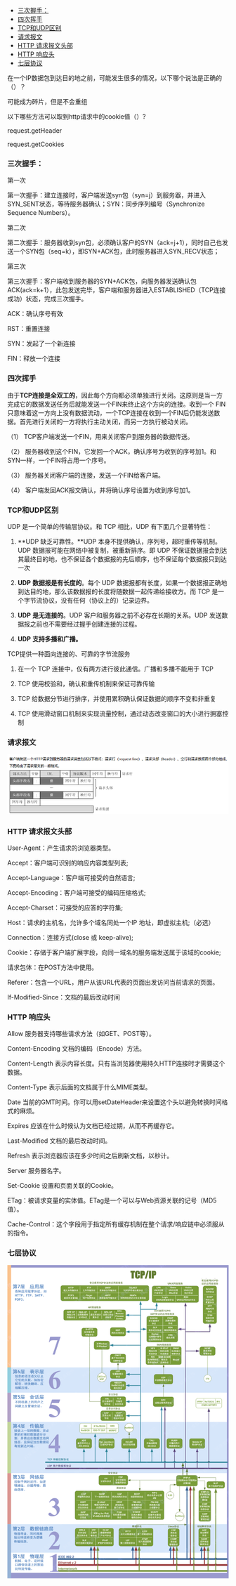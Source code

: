 

<!-- TOC -->

- [三次握手：](#三次握手)
- [四次挥手](#四次挥手)
- [TCP和UDP区别](#tcp和udp区别)
- [请求报文](#请求报文)
- [HTTP 请求报文头部](#http-请求报文头部)
- [HTTP 响应头](#http-响应头)
- [七层协议](#七层协议)

<!-- /TOC -->



在一个IP数据包到达目的地之前，可能发生很多的情况，以下哪个说法是正确的（）？

可能成为碎片，但是不会重组



以下哪些方法可以取到http请求中的cookie值（）?

request.getHeader

request.getCookies



### 三次握手：

第一次

第一次握手：建立连接时，客户端发送syn包（syn=j）到服务器，并进入SYN_SENT状态，等待服务器确认；SYN：同步序列编号（Synchronize Sequence Numbers）。

第二次

第二次握手：服务器收到syn包，必须确认客户的SYN（ack=j+1），同时自己也发送一个SYN包（seq=k），即SYN+ACK包，此时服务器进入SYN_RECV状态；

第三次

第三次握手：客户端收到服务器的SYN+ACK包，向服务器发送确认包ACK(ack=k+1），此包发送完毕，客户端和服务器进入ESTABLISHED（TCP连接成功）状态，完成三次握手。



ACK：确认序号有效 

RST：重置连接 

SYN：发起了一个新连接 

FIN：释放一个连接



### 四次挥手

由于**TCP连接是全双工的**，因此每个方向都必须单独进行关闭。这原则是当一方完成它的数据发送任务后就能发送一个FIN来终止这个方向的连接。收到一个     FIN只意味着这一方向上没有数据流动，一个TCP连接在收到一个FIN后仍能发送数据。首先进行关闭的一方将执行主动关闭，而另一方执行被动关闭。

（1） TCP客户端发送一个FIN，用来关闭客户到服务器的数据传送。

（2） 服务器收到这个FIN，它发回一个ACK，确认序号为收到的序号加1。和SYN一样，一个FIN将占用一个序号。

（3） 服务器关闭客户端的连接，发送一个FIN给客户端。

（4） 客户端发回ACK报文确认，并将确认序号设置为收到序号加1。



### TCP和UDP区别

UDP 是一个简单的传输层协议。和 TCP 相比，UDP 有下面几个显著特性：

1. **UDP 缺乏可靠性。**UDP 本身不提供确认，序列号，超时重传等机制。UDP 数据报可能在网络中被复制，被重新排序。即 UDP 不保证数据报会到达其最终目的地，也不保证各个数据报的先后顺序，也不保证每个数据报只到达一次

2. **UDP** **数据报是有长度的**。每个 UDP 数据报都有长度，如果一个数据报正确地到达目的地，那么该数据报的长度将随数据一起传递给接收方。而 TCP 是一个字节流协议，没有任何（协议上的）记录边界。

3. **UDP** **是无连接的**。UDP 客户和服务器之前不必存在长期的关系。UDP 发送数据报之前也不需要经过握手创建连接的过程。

4. **UDP** **支持多播和广播。**



TCP提供一种面向连接的、可靠的字节流服务

1. 在一个 TCP 连接中，仅有两方进行彼此通信。广播和多播不能用于 TCP

2. TCP 使用校验和，确认和重传机制来保证可靠传输

3. TCP 给数据分节进行排序，并使用累积确认保证数据的顺序不变和非重复

4. TCP 使用滑动窗口机制来实现流量控制，通过动态改变窗口的大小进行拥塞控制



### 请求报文

![图片](计算机网络/clip_image001-1585811370043.png) 



### HTTP 请求报文头部

User-Agent：产生请求的浏览器类型。

Accept：客户端可识别的响应内容类型列表;

Accept-Language：客户端可接受的自然语言;

Accept-Encoding：客户端可接受的编码压缩格式;

Accept-Charset：可接受的应答的字符集;

Host：请求的主机名，允许多个域名同处一个IP 地址，即虚拟主机;（必选）

Connection：连接方式(close 或 keep-alive);

Cookie：存储于客户端扩展字段，向同一域名的服务端发送属于该域的cookie;

请求包体：在POST方法中使用。

Referer：包含一个URL，用户从该URL代表的页面出发访问当前请求的页面。

If-Modified-Since：文档的最后改动时间

 

 

### HTTP 响应头

Allow 服务器支持哪些请求方法（如GET、POST等）。

Content-Encoding 文档的编码（Encode）方法。

Content-Length 表示内容长度。只有当浏览器使用持久HTTP连接时才需要这个数据。

Content-Type 表示后面的文档属于什么MIME类型。

Date 当前的GMT时间。你可以用setDateHeader来设置这个头以避免转换时间格式的麻烦。

Expires 应该在什么时候认为文档已经过期，从而不再缓存它。

Last-Modified 文档的最后改动时间。

Refresh 表示浏览器应该在多少时间之后刷新文档，以秒计。

Server 服务器名字。

Set-Cookie 设置和页面关联的Cookie。

ETag：被请求变量的实体值。ETag是一个可以与Web资源关联的记号（MD5值）。

Cache-Control：这个字段用于指定所有缓存机制在整个请求/响应链中必须服从的指令。



### 七层协议



![image-20200402151317109](计算机网络/image-20200402151317109.png)



